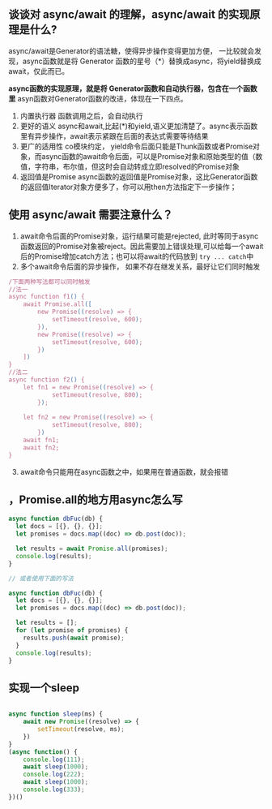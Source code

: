 ## 谈谈对 async/await 的理解，async/await 的实现原理是什么?
async/await是Generator的语法糖，使得异步操作变得更加方便，
一比较就会发现，async函数就是将 Generator 函数的星号（*）替换成async，将yield替换成await，仅此而已。

**async函数的实现原理，就是将 Generator函数和自动执行器，包含在一个函数里**
asyn函数对Generator函数的改进，体现在一下四点。
1. 内置执行器
函数调用之后，会自动执行
2. 更好的语义
async和await,比起(*)和yield,语义更加清楚了。async表示函数里有异步操作，await表示紧跟在后面的表达式需要等待结果
3. 更广的适用性
co模块约定， yield命令后面只能是Thunk函数或者Promise对象，而async函数的await命令后面，可以是Promise对象和原始类型的值（数值，字符串，布尔值，但这时会自动转成立即resolved的Promise对象
4. 返回值是Promise
async函数的返回值是Promise对象，这比Generator函数的返回值Iterator对象方便多了，你可以用then方法指定下一步操作；

## 使用 async/await 需要注意什么？
1. await命令后面的Promise对象，运行结果可能是rejected, 此时等同于async函数返回的Promise对象被reject。因此需要加上错误处理,可以给每一个await后的Promise增加catch方法；也可以将await的代码放到 `try ... catch`中
2. 多个await命令后面的异步操作， 如果不存在继发关系，最好让它们同时触发
```js
/下面两种写法都可以同时触发
//法一
async function f1() {
    await Promise.all([
        new Promise((resolve) => {
            setTimeout(resolve, 600);
        }),
        new Promise((resolve) => {
            setTimeout(resolve, 600);
        })
    ])
}
//法二
async function f2() {
    let fn1 = new Promise((resolve) => {
            setTimeout(resolve, 800);
        });
    
    let fn2 = new Promise((resolve) => {
            setTimeout(resolve, 800);
        })
    await fn1;
    await fn2;
}

```
3. await命令只能用在async函数之中，如果用在普通函数，就会报错

## ，Promise.all的地方用async怎么写
```js
async function dbFuc(db) {
  let docs = [{}, {}, {}];
  let promises = docs.map((doc) => db.post(doc));

  let results = await Promise.all(promises);
  console.log(results);
}

// 或者使用下面的写法

async function dbFuc(db) {
  let docs = [{}, {}, {}];
  let promises = docs.map((doc) => db.post(doc));

  let results = [];
  for (let promise of promises) {
    results.push(await promise);
  }
  console.log(results);
}
```

## 实现一个sleep
```js

async function sleep(ms) {
    await new Promise((resolve) => {
        setTimeout(resolve, ms);
    })
}
(async function() {
    console.log(111);
    await sleep(1000);
    console.log(222);
    await sleep(1000);
    console.log(333);
})()
```
